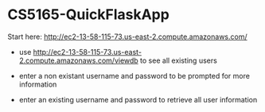 # CS5165-QuickFlaskApp

Start here: http://ec2-13-58-115-73.us-east-2.compute.amazonaws.com/

- use http://ec2-13-58-115-73.us-east-2.compute.amazonaws.com/viewdb to see all existing users

- enter a non existant username and password to be prompted for more information

- enter an existing username and password to retrieve all user information
